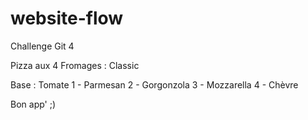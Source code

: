# website-flow
Challenge Git 4

Pizza aux 4 Fromages : Classic

Base : Tomate
1 - Parmesan
2 - Gorgonzola
3 - Mozzarella
4 - Chèvre

Bon app' ;)